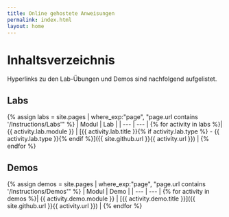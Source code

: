 ```yaml
---
title: Online gehostete Anweisungen
permalink: index.html
layout: home
---
```


# Inhaltsverzeichnis

Hyperlinks zu den Lab-Übungen und Demos sind nachfolgend aufgelistet.

## Labs

{% assign labs = site.pages | where_exp:"page", "page.url contains '/Instructions/Labs'" %}
| Modul | Lab |
| --- | --- | 
{% for activity in labs  %}| {{ activity.lab.module }} | [{{ activity.lab.title }}{% if activity.lab.type %} - {{ activity.lab.type }}{% endif %}]({{ site.github.url }}{{ activity.url }}) |
{% endfor %}

## Demos

{% assign demos = site.pages | where_exp:"page", "page.url contains '/Instructions/Demos'" %}
| Modul | Demo |
| --- | --- | 
{% for activity in demos  %}| {{ activity.demo.module }} | [{{ activity.demo.title }}]({{ site.github.url }}{{ activity.url }}) |
{% endfor %}
